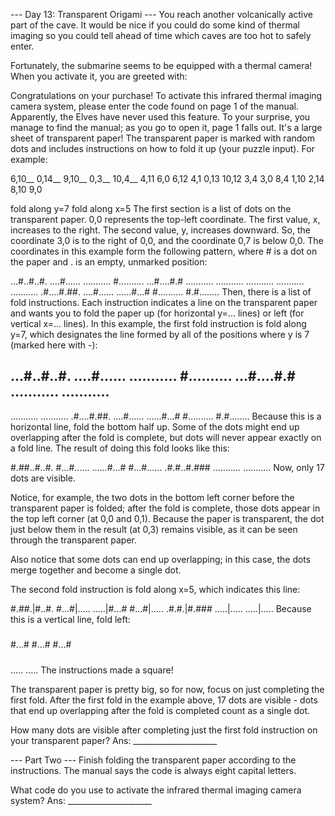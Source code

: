 --- Day 13: Transparent Origami ---
You reach another volcanically active part of the cave. It would be nice if you could do some kind of thermal imaging so you could tell ahead of time which caves are too hot to safely enter.

Fortunately, the submarine seems to be equipped with a thermal camera! When you activate it, you are greeted with:

Congratulations on your purchase! To activate this infrared thermal imaging
camera system, please enter the code found on page 1 of the manual.
Apparently, the Elves have never used this feature. To your surprise, you manage to find the manual; as you go to open it, page 1 falls out. It's a large sheet of transparent paper! The transparent paper is marked with random dots and includes instructions on how to fold it up (your puzzle input). For example:

6,10__
0,14__
9,10__
0,3__
10,4__
4,11
6,0
6,12
4,1
0,13
10,12
3,4
3,0
8,4
1,10
2,14
8,10
9,0

fold along y=7
fold along x=5
The first section is a list of dots on the transparent paper. 0,0 represents the top-left coordinate. The first value, x, increases to the right. The second value, y, increases downward. So, the coordinate 3,0 is to the right of 0,0, and the coordinate 0,7 is below 0,0. The coordinates in this example form the following pattern, where # is a dot on the paper and . is an empty, unmarked position:

...#..#..#.
....#......
...........
#..........
...#....#.#
...........
...........
...........
...........
...........
.#....#.##.
....#......
......#...#
#..........
#.#........
Then, there is a list of fold instructions. Each instruction indicates a line on the transparent paper and wants you to fold the paper up (for horizontal y=... lines) or left (for vertical x=... lines). In this example, the first fold instruction is fold along y=7, which designates the line formed by all of the positions where y is 7 (marked here with -):

...#..#..#.
....#......
...........
#..........
...#....#.#
...........
...........
-----------
...........
...........
.#....#.##.
....#......
......#...#
#..........
#.#........
Because this is a horizontal line, fold the bottom half up. Some of the dots might end up overlapping after the fold is complete, but dots will never appear exactly on a fold line. The result of doing this fold looks like this:

#.##..#..#.
#...#......
......#...#
#...#......
.#.#..#.###
...........
...........
Now, only 17 dots are visible.

Notice, for example, the two dots in the bottom left corner before the transparent paper is folded; after the fold is complete, those dots appear in the top left corner (at 0,0 and 0,1). Because the paper is transparent, the dot just below them in the result (at 0,3) remains visible, as it can be seen through the transparent paper.

Also notice that some dots can end up overlapping; in this case, the dots merge together and become a single dot.

The second fold instruction is fold along x=5, which indicates this line:

#.##.|#..#.
#...#|.....
.....|#...#
#...#|.....
.#.#.|#.###
.....|.....
.....|.....
Because this is a vertical line, fold left:

#####
#...#
#...#
#...#
#####
.....
.....
The instructions made a square!

The transparent paper is pretty big, so for now, focus on just completing the first fold. After the first fold in the example above, 17 dots are visible - dots that end up overlapping after the fold is completed count as a single dot.

How many dots are visible after completing just the first fold instruction on your transparent paper?
Ans: _____________________

--- Part Two ---
Finish folding the transparent paper according to the instructions. The manual says the code is always eight capital letters.

What code do you use to activate the infrared thermal imaging camera system?
Ans: _____________________
